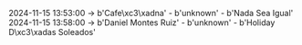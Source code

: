 2024-11-15 13:53:00 -> b'Cafe\xc3\xadna' - b'unknown' - b'Nada Sea Igual'
2024-11-15 13:58:00 -> b'Daniel Montes Ruiz' - b'unknown' - b'Holiday   D\xc3\xadas Soleados'
